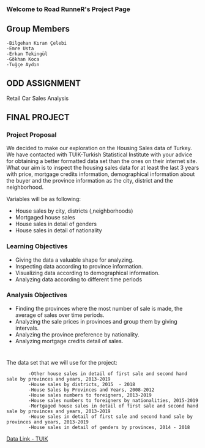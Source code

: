 ### Welcome to Road RunneR's Project Page 

## Group Members 
    -Bilgehan Kıran Çelebi
    -Emre Usta
    -Erkan Tekingül
    -Gökhan Koca
    -Tuğçe Aydın
    
## ODD ASSIGNMENT
Retail Car Sales Analysis

## FINAL PROJECT 

### Project Proposal

We decided to make our exploration on the Housing Sales data of Turkey. We have contacted with TUIK-Turkish Statistical Institute with your advice for obtaining a better formatted data set than the ones on their internet site.  
What our aim is to inspect the housing sales data for at least the last 3 years with price, mortgage credits information, demographical information about the buyer and the province information as the city, district and the neighborhood.    

Variables will be as following:
- House sales by city, districts (,neighborhoods)
- Mortgaged house sales 
- House sales in detail of genders
- House sales in detail of nationality

### Learning Objectives
- Giving the data a valuable shape for analyzing.
- Inspecting data according to  province information.
- Visualizing data according to  demographical information.
- Analyzing data according to different time periods 

### Analysis Objectives
- Finding the provinces where the most number of sale is made, the average of sales over time periods.
- Analyzing the sale prices in provinces and group them by giving intervals.
- Analyzing the province preference by nationality. 
- Analyzing mortgage credits detail of sales.
   
#
The data set that we will use for the project: 

            -Other house sales in detail of first sale and second hand sale by provinces and years, 2013-2019 
            -House sales by districts, 2015  - 2018 
            -House Sales by Provinces and Years, 2008-2012
            -House sales numbers to foreigners, 2013-2019
            -House sales numbers to foreigners by nationalities, 2015-2019
            -Mortgaged house sales in detail of first sale and second hand sale by provinces and years, 2013-2019
            -House sales in detail of first sale and second hand sale by provinces and years, 2013-2019
            -House sales in detail of genders by provinces, 2014 - 2018 
  
  [Data Link - TUIK ](http://www.tuik.gov.tr/PreTablo.do?alt_id=1056 ) 



